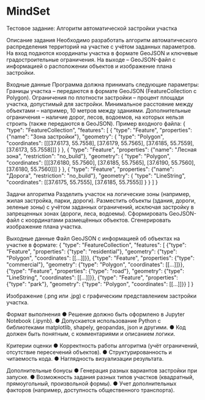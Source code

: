# MindSet
Тестовое задание: Алгоритм автоматической застройки участка

Описание задания
 Необходимо разработать алгоритм автоматического распределения территорий на участке с учётом заданных параметров. На вход подаются координаты участка в формате GeoJSON и ключевые градостроительные ограничения. На выходе – GeoJSON-файл с информацией о расположении объектов и изображение плана застройки.

Входные данные
 Программа должна принимать следующие параметры:
Границы участка – передаются в формате GeoJSON (FeatureCollection с Polygon).
Ограничения по плотности застройки – процент площади участка, допустимый для застройки.
Минимальное расстояние между объектами – например, 10 метров между зданиями.
Дополнительные ограничения – наличие дорог, лесов, водоемов, на которых нельзя строить (также передаются в GeoJSON).
Пример входного файла:
{
  "type": "FeatureCollection",
  "features": [
	{
  	"type": "Feature",
  	"properties": {"name": "Зона застройки"},
  	"geometry": {
    	"type": "Polygon",
    	"coordinates": [[[37.6173, 55.7558], [37.6179, 55.7565], [37.6185, 55.7559], [37.6173, 55.7558]]]
  	}
	},
	{
  	"type": "Feature",
  	"properties": {"name": "Лесная зона", "restriction": "no_build"},
  	"geometry": {
    	"type": "Polygon",
    	"coordinates": [[[37.6180, 55.7560], [37.6185, 55.7565], [37.6190, 55.7560], [37.6180, 55.7560]]]
  	}
	},
	{
  	"type": "Feature",
  	"properties": {"name": "Дорога", "restriction": "no_build"},
  	"geometry": {
    	"type": "LineString",
    	"coordinates": [[37.6175, 55.7555], [37.6185, 55.7555]]
  	}
	}
  ]
}

Задачи алгоритма
Разделить участок на логические зоны (например, жилая застройка, парки, дороги).
Разместить объекты (здания, дороги, зеленые зоны) с учётом заданных ограничений, исключая застройку в запрещенных зонах (дороги, леса, водоемы).
Сформировать GeoJSON-файл с координатами размещённых объектов.
Сгенерировать изображение плана участка.

Выходные данные
Файл GeoJSON с информацией об объектах на участке в формате:
 {
  "type": "FeatureCollection",
  "features": [
	{"type": "Feature", "properties": {"type": "residential"}, "geometry": {"type": "Polygon", "coordinates": [[...]]}},
	{"type": "Feature", "properties": {"type": "commercial"}, "geometry": {"type": "Polygon", "coordinates": [[...]]}},
	{"type": "Feature", "properties": {"type": "road"}, "geometry": {"type": "LineString", "coordinates": [[...]]}},
	{"type": "Feature", "properties": {"type": "park"}, "geometry": {"type": "Polygon", "coordinates": [[...]]}}
  ]
}
 
Изображение (.png или .jpg) с графическим представлением застройки участка.

Формат выполнения
●  	Решение должно быть оформлено в Jupyter Notebook (.ipynb).
●  	Допускается использование Python с библиотеками matplotlib, shapely, geopandas, json и другими.
●  	Код должен быть понятным, с комментариями и описанием логики.

Критерии оценки
●  	Корректность работы алгоритма (учёт ограничений, отсутствие пересечений объектов).
●  	Структурированность и читаемость кода.
●  	Наглядность визуализации результата.

Дополнительные бонусы
●  	Генерация разных вариантов застройки при запуске.
●  	Возможность задания разных типов участков (квадратный, прямоугольный, произвольной формы).
●  	Учет дополнительных факторов (например, доступность общественного транспорта).

